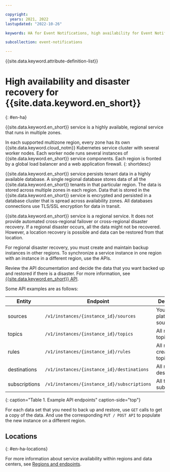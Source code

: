 ```yaml
---

copyright:
  years: 2021, 2022
lastupdated: "2022-10-26"

keywords: HA for Event Notifications, high availability for Event Notifications, Event Notifications

subcollection: event-notifications

---
```


{{site.data.keyword.attribute-definition-list}}

# High availability and disaster recovery for {{site.data.keyword.en_short}}
{: #en-ha}

{{site.data.keyword.en_short}} service is a highly available, regional service that runs in multiple zones.

In each supported multizone region, every zone has its own {{site.data.keyword.cloud_notm}} Kubernetes service cluster with several worker nodes. Each worker node runs several instances of {{site.data.keyword.en_short}} service components. Each region is fronted by a global load balancer and a web application firewall.
{: shortdesc}

{{site.data.keyword.en_short}} service persists tenant data in a highly available database. A single regional database stores data of all the {{site.data.keyword.en_short}} tenants in that particular region. The data is stored across multiple zones in each region. Data that is stored in the {{site.data.keyword.en_short}} service is encrypted and persisted in a database cluster that is spread across availability zones. All databases connections use TLS/SSL encryption for data in transit.

{{site.data.keyword.en_short}} service is a regional service. It does not provide automated cross-regional failover or cross-regional disaster recovery. If a regional disaster occurs, all the data might not be recovered. However, a location recovery is possible and data can be restored from that location.

For regional disaster recovery, you must create and maintain backup instances in other regions. To synchronize a service instance in one region with an instance in a different region, use the APIs.

Review the API documentation and decide the data that you want backed up and restored if there is a disaster. For more information, see [{{site.data.keyword.en_short}} API](/apidocs/event-notifications).

Some API examples are as follows:

|Entity   | Endpoint | Description |
|---------|--------|-----------|
| sources | `/v1/instances/{instance_id}/sources` | Your platform sources |
| topics | `/v1/instances/{instance_id}/topics` | All registered topics |
| rules | `/v1/instances/{instance_id}/rules` | All rules created on topics |
| destinations | `/v1/instances/{instance_id}/destinations` | All registered destinations |
| subscriptions | `/v1/instances/{instance_id}/subscriptions` | All the subscriptions |
{: caption="Table 1. Example API endpoints" caption-side="top"}

For each data set that you need to back up and restore, use `GET` calls to get a copy of the data. And use the corresponding `PUT / POST API` to populate the new instance on a different region.

## Locations
{: #en-ha-locations}

For more information about service availability within regions and data centers, see [Regions and endpoints](/docs/event-notifications?topic=event-notifications-en-regions-endpoints#en-regions).
